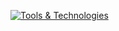 
[![Tools & Technologies](https://skillicons.dev/icons?i=linux,bsd,kubernetes,docker,python,nodejs,bash,nginx,azure,github,jenkins,grafana,kafka,ai)](https://github.com/se7enack)
